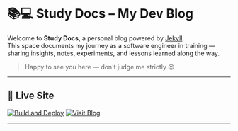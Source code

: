 # 📚💻 Study Docs – My Dev Blog

Welcome to **Study Docs**, a personal blog powered by [Jekyll](https://jekyllrb.com).  
This space documents my journey as a software engineer in training — sharing insights, notes, experiments, and lessons learned along the way.
  
> Happy to see you here — don't judge me strictly 😉

---

## 🚀 Live Site

[![Build and Deploy](https://github.com/4x2vk/4x2vk.github.io/actions/workflows/pages-deploy.yml/badge.svg?branch=main)](https://github.com/4x2vk/4x2vk.github.io/actions/workflows/pages-deploy.yml)
[![Visit Blog](https://img.shields.io/badge/Visit-My%20Blog-brightgreen?style=for-the-badge&logo=link)](https://4x2vk.github.io)

---
